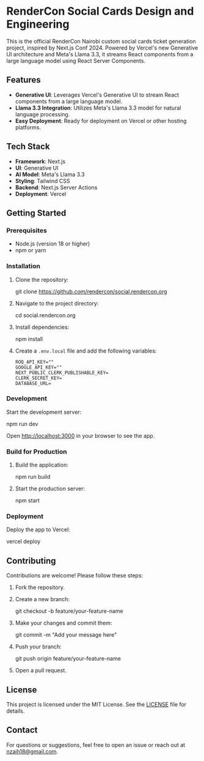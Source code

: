 # RenderCon Social Cards Design and Engineering

This is the official RenderCon Nairobi custom social cards ticket generation project, inspired by Next.js Conf 2024. Powered by Vercel's new Generative UI architecture and Meta's Llama 3.3, it streams React components from a large language model using React Server Components.

## Features

- **Generative UI**: Leverages Vercel's Generative UI to stream React components from a large language model.
- **Llama 3.3 Integration**: Utilizes Meta's Llama 3.3 model for natural language processing.
- **Easy Deployment**: Ready for deployment on Vercel or other hosting platforms.

## Tech Stack

- **Framework**: Next.js
- **UI**: Generative UI
- **AI Model**: Meta's Llama 3.3
- **Styling**: Tailwind CSS
- **Backend**: Next.js Server Actions
- **Deployment**: Vercel

## Getting Started

### Prerequisites

- Node.js (version 18 or higher)
- npm or yarn

### Installation

1. Clone the repository:

   git clone https://github.com/rendercon/social.rendercon.org

2. Navigate to the project directory:

   cd social.rendercon.org

3. Install dependencies:

   npm install

4. Create a `.env.local` file and add the following variables:

   ```env
   ROQ_API_KEY=""
   GOOGLE_API_KEY=""
   NEXT_PUBLIC_CLERK_PUBLISHABLE_KEY=
   CLERK_SECRET_KEY=
   DATABASE_URL=
   ```

### Development

Start the development server:

npm run dev

Open [http://localhost:3000](http://localhost:3000) in your browser to see the app.

### Build for Production

1. Build the application:

   npm run build

2. Start the production server:

   npm start

### Deployment

Deploy the app to Vercel:

vercel deploy

## Contributing

Contributions are welcome! Please follow these steps:

1. Fork the repository.

2. Create a new branch:

   git checkout -b feature/your-feature-name

3. Make your changes and commit them:

   git commit -m "Add your message here"

4. Push your branch:

   git push origin feature/your-feature-name

5. Open a pull request.

## License

This project is licensed under the MIT License. See the [LICENSE](LICENSE) file for details.

## Contact

For questions or suggestions, feel free to open an issue or reach out at [nzaih18@gmail.com](mailto:nzaih18@gmail.com).
